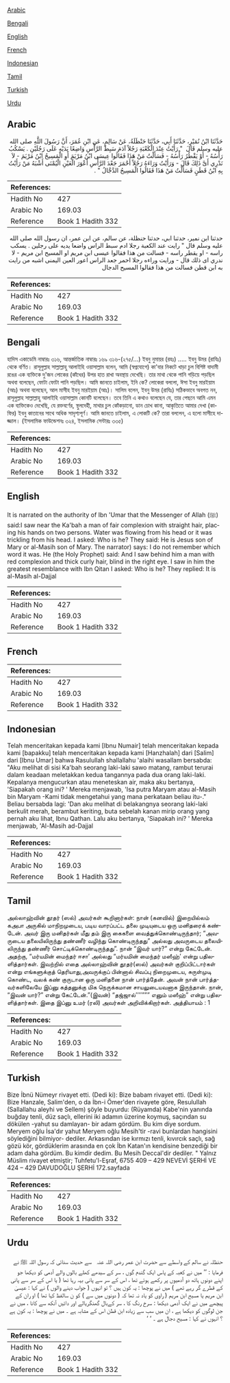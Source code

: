 [Arabic](#arabic)

[Bengali](#bengali)

[English](#english)

[French](#french)

[Indonesian](#indonesian)

[Tamil](#tamil)

[Turkish](#turkish)

[Urdu](#urdu)

## Arabic


<div dir="rtl" lang="ar" style={{fontSize:'larger',backgroundColor:'#f8f9fa',padding:20}}>
حَدَّثَنَا ابْنُ نُمَيْرٍ، حَدَّثَنَا أَبِي، حَدَّثَنَا حَنْظَلَةُ، عَنْ سَالِمٍ، عَنِ ابْنِ عُمَرَ، أَنَّ رَسُولَ اللَّهِ صلى الله عليه وسلم قَالَ ‏ "‏ رَأَيْتُ عِنْدَ الْكَعْبَةِ رَجُلاً آدَمَ سَبِطَ الرَّأْسِ وَاضِعًا يَدَيْهِ عَلَى رَجُلَيْنِ ‏.‏ يَسْكُبُ رَأْسُهُ - أَوْ يَقْطُرُ رَأْسُهُ - فَسَأَلْتُ مَنْ هَذَا فَقَالُوا عِيسَى ابْنُ مَرْيَمَ أَوِ الْمَسِيحُ ابْنُ مَرْيَمَ - لاَ نَدْرِي أَىَّ ذَلِكَ قَالَ - وَرَأَيْتُ وَرَاءَهُ رَجُلاً أَحْمَرَ جَعْدَ الرَّأْسِ أَعْوَرَ الْعَيْنِ الْيُمْنَى أَشْبَهُ مَنْ رَأَيْتُ بِهِ ابْنُ قَطَنٍ فَسَأَلْتُ مَنْ هَذَا فَقَالُوا الْمَسِيحُ الدَّجَّالُ ‏"‏ ‏.‏
</div>
<div style={{backgroundColor:'#f8f9fa',padding:20, marginBottom: 10}}><table> <thead> <tr> <th>References:</th> <th></th> </tr> </thead> <tbody><tr><td>Hadith No</td><td>427</td></tr><tr><td>Arabic No</td><td>169.03</td></tr><tr><td>Reference</td><td>Book 1 Hadith 332</td></tr></tbody></table></div>


<div dir="rtl" lang="ar" style={{fontSize:'larger',backgroundColor:'#f8f9fa',padding:20}}>
حدثنا ابن نمير، حدثنا ابي، حدثنا حنظلة، عن سالم، عن ابن عمر، ان رسول الله صلى الله عليه وسلم قال " رايت عند الكعبة رجلا ادم سبط الراس واضعا يديه على رجلين . يسكب راسه - او يقطر راسه - فسالت من هذا فقالوا عيسى ابن مريم او المسيح ابن مريم - لا ندري اى ذلك قال - ورايت وراءه رجلا احمر جعد الراس اعور العين اليمنى اشبه من رايت به ابن قطن فسالت من هذا فقالوا المسيح الدجال
</div>
<div style={{backgroundColor:'#f8f9fa',padding:20, marginBottom: 10}}><table> <thead> <tr> <th>References:</th> <th></th> </tr> </thead> <tbody><tr><td>Hadith No</td><td>427</td></tr><tr><td>Arabic No</td><td>169.03</td></tr><tr><td>Reference</td><td>Book 1 Hadith 332</td></tr></tbody></table></div>

## Bengali


<div dir="ltr" lang="bn" style={{fontSize:'larger',backgroundColor:'#f8f9fa',padding:20}}>
হাদিস একাডেমি নাম্বারঃ ৩১৬, আন্তর্জাতিক নাম্বারঃ ১৬৯ ৩১৬-(২৭৫/...) ইবনু নুমায়র (রহঃ) ..... ইবনু উমর (রাযিঃ) থেকে বর্ণিত। রাসূলুল্লাহ সাল্লাল্লাহু আলাইহি ওয়াসাল্লাম বলেন, আমি (স্বপ্নযোগে) কা'বার নিকটে খাড়া চুল বিশিষ্ট বাদামী রঙের এক ব্যক্তিকে দু'জন লোকের (কাঁধের) উপর হাত রাখা অবস্থায় দেখেছি। তার মাথা থেকে পানি গড়িয়ে পড়ছিল অথবা বলেছেন, ফোটা ফোটা পানি পড়ছিল। আমি জানতে চাইলাম, ইনি কে? লোকেরা বললো, ঈসা ইবনু মারইয়াম (আঃ) অথবা বলেছেন, আল মাসীহ ইবনু মারইয়াম (আঃ)। সালিম বলেন, ইবনু উমর (রাযিঃ) সঠিকভাবে অবগত নন, রাসূলুল্লাহ সাল্লাল্লাহু আলাইহি ওয়াসাল্লাম কোনটি বলেছেন। তবে তিনি এ কথাও বলেছেন যে, তার পেছনে আমি এমন এক ব্যক্তিকেও দেখেছি, যে রক্তবর্ণের, স্থুলদেহী, মাথার চুল কোঁকড়ানো, ডান চোখ কানা, আকৃতিতে আমার দেখা (কাফির) ইবনু কাতানের সাথে অধিক সাদৃশ্যপূর্ণ। আমি জানতে চাইলাম, এ লোকটি কে? তারা বললেন, এ হলো মাসীহে দাজ্জাল। (ইসলামিক ফাউন্ডেশনঃ ৩২৪, ইসলামিক সেন্টারঃ ৩৩৫)
</div>
<div style={{backgroundColor:'#f8f9fa',padding:20, marginBottom: 10}}><table> <thead> <tr> <th>References:</th> <th></th> </tr> </thead> <tbody><tr><td>Hadith No</td><td>427</td></tr><tr><td>Arabic No</td><td>169.03</td></tr><tr><td>Reference</td><td>Book 1 Hadith 332</td></tr></tbody></table></div>

## English


<div dir="ltr" lang="en" style={{fontSize:'larger',backgroundColor:'#f8f9fa',padding:20}}>
It is narrated on the authority of Ibn 'Umar that the Messenger of Allah (ﷺ) said:I saw near the Ka'bah a man of fair complexion with straight hair, placing his hands on two persons. Water was flowing from his head or it was trickling from his head. I asked: Who is he? They said: He is Jesus son of Mary or al-Masih son of Mary. The narrator) says: I do not remember which word it was. He (the Holy Prophet) said: And I saw behind him a man with red complexion and thick curly hair, blind in the right eye. I saw in him the greatest resemblance with Ibn Qitan I asked: Who is he? They replied: It is al-Masih al-Dajjal
</div>
<div style={{backgroundColor:'#f8f9fa',padding:20, marginBottom: 10}}><table> <thead> <tr> <th>References:</th> <th></th> </tr> </thead> <tbody><tr><td>Hadith No</td><td>427</td></tr><tr><td>Arabic No</td><td>169.03</td></tr><tr><td>Reference</td><td>Book 1 Hadith 332</td></tr></tbody></table></div>

## French


<div dir="ltr" lang="fr" style={{fontSize:'larger',backgroundColor:'#f8f9fa',padding:20}}>

</div>
<div style={{backgroundColor:'#f8f9fa',padding:20, marginBottom: 10}}><table> <thead> <tr> <th>References:</th> <th></th> </tr> </thead> <tbody><tr><td>Hadith No</td><td>427</td></tr><tr><td>Arabic No</td><td>169.03</td></tr><tr><td>Reference</td><td>Book 1 Hadith 332</td></tr></tbody></table></div>

## Indonesian


<div dir="ltr" lang="id" style={{fontSize:'larger',backgroundColor:'#f8f9fa',padding:20}}>
Telah menceritakan kepada kami [Ibnu Numair] telah menceritakan kepada kami [bapakku] telah menceritakan kepada kami [Hanzhalah] dari [Salim] dari [Ibnu Umar] bahwa Rasulullah shallallahu 'alaihi wasallam bersabda: "Aku melihat di sisi Ka'bah seorang laki-laki sawo matang, rambut terurai dalam keadaan meletakkan kedua tangannya pada dua orang laki-laki. Kepalanya mengucurkan atau meneteskan air, maka aku bertanya, 'Siapakah orang ini? ' Mereka menjawab, 'Isa putra Maryam atau al-Masih bin Maryam -Kami tidak mengetahui yang mana perkataan beliau itu-." Beliau bersabda lagi: 'Dan aku melihat di belakangnya seorang laki-laki berkulit merah, berambut keriting, buta sebelah kanan mirip orang yang pernah aku lihat, Ibnu Qathan. Lalu aku bertanya, 'Siapakah ini? ' Mereka menjawab, 'Al-Masih ad-Dajjal
</div>
<div style={{backgroundColor:'#f8f9fa',padding:20, marginBottom: 10}}><table> <thead> <tr> <th>References:</th> <th></th> </tr> </thead> <tbody><tr><td>Hadith No</td><td>427</td></tr><tr><td>Arabic No</td><td>169.03</td></tr><tr><td>Reference</td><td>Book 1 Hadith 332</td></tr></tbody></table></div>

## Tamil


<div dir="ltr" lang="ta" style={{fontSize:'larger',backgroundColor:'#f8f9fa',padding:20}}>
அல்லாஹ்வின் தூதர் (ஸல்) அவர்கள் கூறினார்கள்: நான் (கனவில்) இறையில்லம் கஅபா அருகில் மாநிறமுடைய, படிய வாரப்பட்ட தலை முடியுடைய ஒரு மனிதரைக் கண்டேன். அவர் இரு மனிதர்கள் மீது தம் இரு கைகளை வைத்துக்கொண்டிருந்தார்; “அவருடைய தலையிலிருந்து தண்ணீர் வழிந்து கொண்டிருந்தது” அல்லது அவருடைய தலையிலிருந்து தண்ணீர் சொட்டிக்கொண்டிருந்தது”. நான் “இவர் யார்?” என்று கேட்டேன். அதற்கு, “மர்யமின் மைந்தர் ஈசா’ அல்லது “மர்யமின் மைந்தர் மஸீஹ்’ என்று பதிலளித்தார்கள். இவற்றில் எதை அல்லாஹ்வின் தூதர்(ஸல்) அவர்கள் குறிப்பிட்டார்கள் என்று எங்களுக்குத் தெரியாது,அவருக்குப் பின்னால் சிவப்பு நிறைமுடைய, சுருள்முடி கொண்ட, வலக் கண் குருடான ஒரு மனிதனை நான் பார்த்தேன். அவன் நான் பார்த்தவர்களிலேயே இப்னு கத்தனுக்கு மிக நெருக்கமான சாயலுடையவனாக இருந்தான். நான், “இவன் யார்?” என்று கேட்டேன்.”(இவன்) “தஜ்ஜால்’’’’””” எனும் மஸீஹ்” என்று பதிலளித்தார்கள். இதை இப்னு உமர் (ரலி) அவர்கள் அறிவிக்கிறார்கள். அத்தியாயம் : 1
</div>
<div style={{backgroundColor:'#f8f9fa',padding:20, marginBottom: 10}}><table> <thead> <tr> <th>References:</th> <th></th> </tr> </thead> <tbody><tr><td>Hadith No</td><td>427</td></tr><tr><td>Arabic No</td><td>169.03</td></tr><tr><td>Reference</td><td>Book 1 Hadith 332</td></tr></tbody></table></div>

## Turkish


<div dir="ltr" lang="tr" style={{fontSize:'larger',backgroundColor:'#f8f9fa',padding:20}}>
Bize İbnü Nümeyr rivayet etti. (Dedi ki): Bize babam rivayet etti. (Dedi ki): Bize Hanzale, Salim'den, o da İbn-i Ömer'den rivayete göre, Resulullah (Sallallahu aleyhi ve Sellem) şöyle buyurdu: (Rüyamda) Kabe'nin yanında buğday tenli, düz saçlı, ellerini iki adamın üzerine koymuş, saçından su dökülen -yahut su damlayan- bir adam gördüm. Bu kim diye sordum. Meryem oğlu İsa'dır yahut Meryem oğlu Mesih'tir -ravi bunlardan hangisini söylediğini bilmiyor- dediler. Arkasından ise kırmızı tenli, kıvırcık saçlı, sağ gözü kör, gördüklerim arasında en çok İbn Katan'ın kendisine benzediği bir adam daha gördüm. Bu kimdir dedim. Bu Mesih Deccal'dir dediler. " Yalnız Müslim rivayet etmiştir; Tuhfetu'l-Eşraf, 6755 409 – 429 NEVEVİ ŞERHİ VE 424 – 429 DAVUDOĞLU ŞERHİ 172.sayfada
</div>
<div style={{backgroundColor:'#f8f9fa',padding:20, marginBottom: 10}}><table> <thead> <tr> <th>References:</th> <th></th> </tr> </thead> <tbody><tr><td>Hadith No</td><td>427</td></tr><tr><td>Arabic No</td><td>169.03</td></tr><tr><td>Reference</td><td>Book 1 Hadith 332</td></tr></tbody></table></div>

## Urdu


<div dir="rtl" lang="ur" style={{fontSize:'larger',backgroundColor:'#f8f9fa',padding:20}}>
حنظلہ نے سالم کے واسطے سے حضرت ابن عمر ‌رضی ‌اللہ ‌عنہ ‌ ‌ سے حدیث سنائی کہ رسول اللہ ﷺ نے فرمایا : ’’ میں نے کعبہ کے پاس ایک گندم گوں ، سر کے سیدھے کھلے بالوں والے آدمی کو دیکھا جو اپنے دونوں ہاتھ دو آدمیوں پر رکھے ہوئے تھا ، اس کے سر سے پانی بہہ رہا تھا ( یا اس کے سر سے پانی کے قطرے گر رہے تھے ) میں نے پوچھا : یہ کون ہیں ؟ تو انہوں ( جواب دینے والوں ) نے کہا : عیسیٰ ابن مریم یا مسیح ابن مریم ( راوی کو یاد نہ تھا کہ ( دونوں میں سے ) کو ن سالفظ کہا تھا ) او ران کے پیچھے میں نے ایک آدمی دیکھا : سرخ رنگ کا ، سر کےبال گھنگریالے اور دائیں آنکھ سے کانا ، میں نے جن لوگوں کو دیکھا ہے ، ان میں سب سے زیادہ ابن قطن اس کے مشابہ ہے ۔ میں نے پوچھا : یہ کون ہے ؟ انہوں نے کہا : مسیح دجال ہے ۔ ‘ ‘
</div>
<div style={{backgroundColor:'#f8f9fa',padding:20, marginBottom: 10}}><table> <thead> <tr> <th>References:</th> <th></th> </tr> </thead> <tbody><tr><td>Hadith No</td><td>427</td></tr><tr><td>Arabic No</td><td>169.03</td></tr><tr><td>Reference</td><td>Book 1 Hadith 332</td></tr></tbody></table></div>
